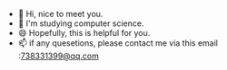 - 👋 Hi, nice to meet you.
- 🌱 I'm studying computer science.
- 😄 Hopefully, this is helpful for you.
- 📫 if any quesetions, please contact me via this email :738331399@qq.com


<!---
Nkoyaa/Nkoyaa is a ✨ special ✨ repository because its `README.md` (this file) appears on your GitHub profile.
You can click the Preview link to take a look at your changes.
--->
